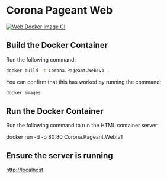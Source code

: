 # Corona Pageant Web

[![Web Docker Image CI](https://github.com/glensouza/corona-pageant-2023/actions/workflows/web-docker-publish.yml/badge.svg)](https://github.com/glensouza/corona-pageant-2023/actions/workflows/web-docker-publish.yml)

## Build the Docker Container

Run the following command:

```bash
docker build -t Corona.Pageant.Web:v1 .
```

You can confirm that this has worked by running the command:

```bash
docker images
```

## Run the Docker Container

Run the following command to run the HTML container server:

docker run -d -p 80:80 Corona.Pageant.Web:v1

## Ensure the server is running

<http://localhost>
